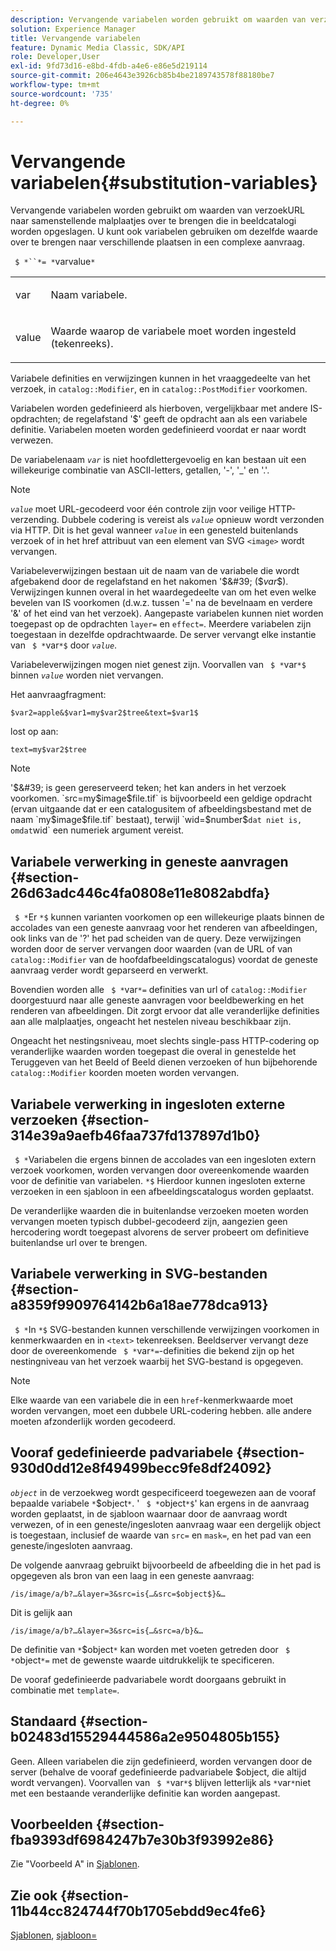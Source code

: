 ```yaml
---
description: Vervangende variabelen worden gebruikt om waarden van verzoekURL naar samenstellende malplaatjes over te brengen die in beeldcatalogi worden opgeslagen. U kunt ook variabelen gebruiken om dezelfde waarde over te brengen naar verschillende plaatsen in een complexe aanvraag.
solution: Experience Manager
title: Vervangende variabelen
feature: Dynamic Media Classic, SDK/API
role: Developer,User
exl-id: 9fd73d16-e8bd-4fdb-a4e6-e86e5d219114
source-git-commit: 206e4643e3926cb85b4be2189743578f88180be7
workflow-type: tm+mt
source-wordcount: '735'
ht-degree: 0%

---
```


# Vervangende variabelen{#substitution-variables}

Vervangende variabelen worden gebruikt om waarden van verzoekURL naar samenstellende malplaatjes over te brengen die in beeldcatalogi worden opgeslagen. U kunt ook variabelen gebruiken om dezelfde waarde over te brengen naar verschillende plaatsen in een complexe aanvraag.

` $ *``*= *`varvalue`*`

<table id="simpletable_EFEC66C23CE949EFACDC415A954DF323"> 
 <tr class="strow"> 
  <td class="stentry"> <p> <span class="codeph"> <span class="varname"> var  </span> </span> </p> </td> 
  <td class="stentry"> <p>Naam variabele. </p> </td> 
 </tr> 
 <tr class="strow"> 
  <td class="stentry"> <p> <span class="codeph"> <span class="varname"> value  </span> </span> </p> </td> 
  <td class="stentry"> <p>Waarde waarop de variabele moet worden ingesteld (tekenreeks). </p> </td> 
 </tr> 
</table>

Variabele definities en verwijzingen kunnen in het vraaggedeelte van het verzoek, in `catalog::Modifier`, en in `catalog::PostModifier` voorkomen.

Variabelen worden gedefinieerd als hierboven, vergelijkbaar met andere IS-opdrachten; de regelafstand &#39;$&#39; geeft de opdracht aan als een variabele definitie. Variabelen moeten worden gedefinieerd voordat er naar wordt verwezen.

De variabelenaam *`var`* is niet hoofdlettergevoelig en kan bestaan uit een willekeurige combinatie van ASCII-letters, getallen, &#39;-&#39;, &#39;_&#39; en &#39;.&#39;.

>[!NOTE]
>
>*`value`* moet URL-gecodeerd voor één controle zijn voor veilige HTTP-verzending. Dubbele codering is vereist als *`value`* opnieuw wordt verzonden via HTTP. Dit is het geval wanneer *`value`* in een genesteld buitenlands verzoek of in het href attribuut van een element van SVG `<image>` wordt vervangen.

Variabeleverwijzingen bestaan uit de naam van de variabele die wordt afgebakend door de regelafstand en het nakomen &#39;$&#39; ($*var*$). Verwijzingen kunnen overal in het waardegedeelte van om het even welke bevelen van IS voorkomen (d.w.z. tussen &#39;=&#39; na de bevelnaam en verdere &#39;&amp;&#39; of het eind van het verzoek). Aangepaste variabelen kunnen niet worden toegepast op de opdrachten `layer=` en `effect=`. Meerdere variabelen zijn toegestaan in dezelfde opdrachtwaarde. De server vervangt elke instantie van ` $ *`var`*$` door *`value`*.

Variabeleverwijzingen mogen niet genest zijn. Voorvallen van ` $ *`var`*$` binnen *`value`* worden niet vervangen.

Het aanvraagfragment:

`$var2=apple&$var1=my$var2$tree&text=$var1$`

lost op aan:

`text=my$var2$tree`

>[!NOTE]
>
>&#39;$&#39; is geen gereserveerd teken; het kan anders in het verzoek voorkomen. `src=my$image$file.tif` is bijvoorbeeld een geldige opdracht (ervan uitgaande dat er een catalogusitem of afbeeldingsbestand met de naam `my$image$file.tif` bestaat), terwijl `wid=$number$` dat niet is, omdat `wid` een numeriek argument vereist.

## Variabele verwerking in geneste aanvragen {#section-26d63adc446c4fa0808e11e8082abdfa}

` $ *`Er `*$` kunnen varianten voorkomen op een willekeurige plaats binnen de accolades van een geneste aanvraag voor het renderen van afbeeldingen, ook links van de &#39;?&#39; het pad scheiden van de query. Deze verwijzingen worden door de server vervangen door waarden (van de URL of van `catalog::Modifier` van de hoofdafbeeldingscatalogus) voordat de geneste aanvraag verder wordt geparseerd en verwerkt.

Bovendien worden alle ` $ *`var`*=` definities van url of `catalog::Modifier` doorgestuurd naar alle geneste aanvragen voor beeldbewerking en het renderen van afbeeldingen. Dit zorgt ervoor dat alle veranderlijke definities aan alle malplaatjes, ongeacht het nestelen niveau beschikbaar zijn.

Ongeacht het nestingsniveau, moet slechts single-pass HTTP-codering op veranderlijke waarden worden toegepast die overal in genestelde het Teruggeven van het Beeld of Beeld dienen verzoeken of hun bijbehorende `catalog::Modifier` koorden moeten worden vervangen.

## Variabele verwerking in ingesloten externe verzoeken {#section-314e39a9aefb46faa737fd137897d1b0}

` $ *`Variabelen die ergens binnen de accolades van een ingesloten extern verzoek voorkomen, worden vervangen door overeenkomende waarden voor de definitie van variabelen. `*$` Hierdoor kunnen ingesloten externe verzoeken in een sjabloon in een afbeeldingscatalogus worden geplaatst.

De veranderlijke waarden die in buitenlandse verzoeken moeten worden vervangen moeten typisch dubbel-gecodeerd zijn, aangezien geen hercodering wordt toegepast alvorens de server probeert om definitieve buitenlandse url over te brengen.

## Variabele verwerking in SVG-bestanden {#section-a8359f9909764142b6a18ae778dca913}

` $ *`In `*$` SVG-bestanden kunnen verschillende verwijzingen voorkomen in kenmerkwaarden en in  `<text>` tekenreeksen. Beeldserver vervangt deze door de overeenkomende ` $ *`var`*=`-definities die bekend zijn op het nestingniveau van het verzoek waarbij het SVG-bestand is opgegeven.

>[!NOTE]
>
>Elke waarde van een variabele die in een `href`-kenmerkwaarde moet worden vervangen, moet een dubbele URL-codering hebben. alle andere moeten afzonderlijk worden gecodeerd.

## Vooraf gedefinieerde padvariabele {#section-930d0dd12e8f49499becc9fe8df24092}

*`object`* in de verzoekweg wordt gespecificeerd toegewezen aan de vooraf bepaalde variabele `*`$object`*`. &#39; ` $ *`object`*$`&#39; kan ergens in de aanvraag worden geplaatst, in de sjabloon waarnaar door de aanvraag wordt verwezen, of in een geneste/ingesloten aanvraag waar een dergelijk object is toegestaan, inclusief de waarde van `src=` en `mask=`, en het pad van een geneste/ingesloten aanvraag.

De volgende aanvraag gebruikt bijvoorbeeld de afbeelding die in het pad is opgegeven als bron van een laag in een geneste aanvraag:

`/is/image/a/b?…&layer=3&src=is{…&src=$object$}&…`

Dit is gelijk aan

`/is/image/a/b?…&layer=3&src=is{…&src=a/b}&…`

De definitie van `*`$object`*` kan worden met voeten getreden door ` $ *`object`*=` met de gewenste waarde uitdrukkelijk te specificeren.

De vooraf gedefinieerde padvariabele wordt doorgaans gebruikt in combinatie met `template=`.

## Standaard {#section-b02483d15529444586a2e9504805b155}

Geen. Alleen variabelen die zijn gedefinieerd, worden vervangen door de server (behalve de vooraf gedefinieerde padvariabele $object, die altijd wordt vervangen). Voorvallen van ` $ *`var`*$` blijven letterlijk als `*`var`*`niet met een bestaande veranderlijke definitie kan worden aangepast.

## Voorbeelden {#section-fba9393df6984247b7e30b3f93992e86}

Zie &quot;Voorbeeld A&quot; in [Sjablonen](../../../../../is-api/http-ref/image-serving-api-ref/c-http-protocol-reference/c-templates/c-templates.md#concept-3cd2d2adae0e41b2979b9640244d4d3e).

## Zie ook {#section-11b44cc824744f70b1705ebdd9ec4fe6}

[Sjablonen](../../../../../is-api/http-ref/image-serving-api-ref/c-http-protocol-reference/c-templates/c-templates.md#concept-3cd2d2adae0e41b2979b9640244d4d3e),  [sjabloon=](../../../../../is-api/http-ref/image-serving-api-ref/c-http-protocol-reference/c-command-reference/r-template.md#reference-3beccaa462a64bf0ba867e5c8fd0bd14)
